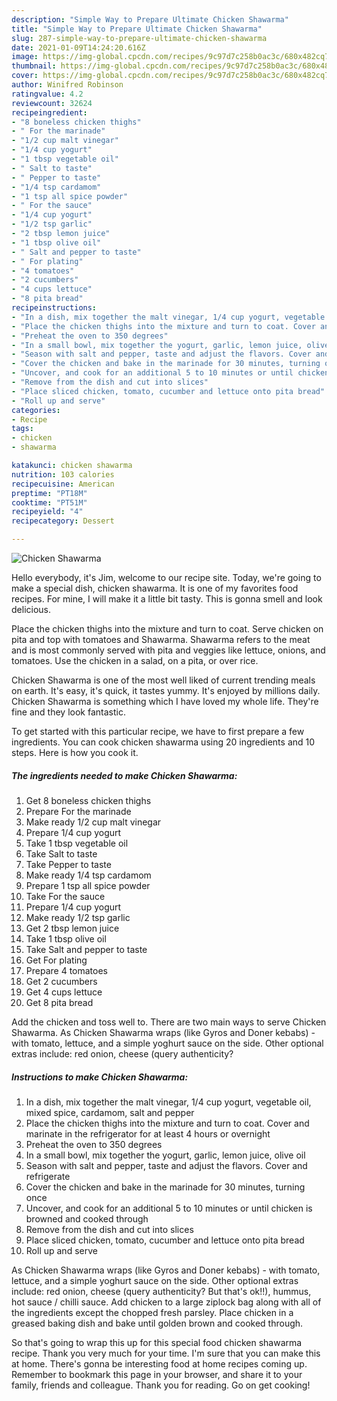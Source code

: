 ```yaml
---
description: "Simple Way to Prepare Ultimate Chicken Shawarma"
title: "Simple Way to Prepare Ultimate Chicken Shawarma"
slug: 287-simple-way-to-prepare-ultimate-chicken-shawarma
date: 2021-01-09T14:24:20.616Z
image: https://img-global.cpcdn.com/recipes/9c97d7c258b0ac3c/680x482cq70/chicken-shawarma-recipe-main-photo.jpg
thumbnail: https://img-global.cpcdn.com/recipes/9c97d7c258b0ac3c/680x482cq70/chicken-shawarma-recipe-main-photo.jpg
cover: https://img-global.cpcdn.com/recipes/9c97d7c258b0ac3c/680x482cq70/chicken-shawarma-recipe-main-photo.jpg
author: Winifred Robinson
ratingvalue: 4.2
reviewcount: 32624
recipeingredient:
- "8 boneless chicken thighs"
- " For the marinade"
- "1/2 cup malt vinegar"
- "1/4 cup yogurt"
- "1 tbsp vegetable oil"
- " Salt to taste"
- " Pepper to taste"
- "1/4 tsp cardamom"
- "1 tsp all spice powder"
- " For the sauce"
- "1/4 cup yogurt"
- "1/2 tsp garlic"
- "2 tbsp lemon juice"
- "1 tbsp olive oil"
- " Salt and pepper to taste"
- " For plating"
- "4 tomatoes"
- "2 cucumbers"
- "4 cups lettuce"
- "8 pita bread"
recipeinstructions:
- "In a dish, mix together the malt vinegar, 1/4 cup yogurt, vegetable oil, mixed spice, cardamom, salt and pepper"
- "Place the chicken thighs into the mixture and turn to coat. Cover and marinate in the refrigerator for at least 4 hours or overnight"
- "Preheat the oven to 350 degrees"
- "In a small bowl, mix together the yogurt, garlic, lemon juice, olive oil"
- "Season with salt and pepper, taste and adjust the flavors. Cover and refrigerate"
- "Cover the chicken and bake in the marinade for 30 minutes, turning once"
- "Uncover, and cook for an additional 5 to 10 minutes or until chicken is browned and cooked through"
- "Remove from the dish and cut into slices"
- "Place sliced chicken, tomato, cucumber and lettuce onto pita bread"
- "Roll up and serve"
categories:
- Recipe
tags:
- chicken
- shawarma

katakunci: chicken shawarma 
nutrition: 103 calories
recipecuisine: American
preptime: "PT18M"
cooktime: "PT51M"
recipeyield: "4"
recipecategory: Dessert

---
```



![Chicken Shawarma](https://img-global.cpcdn.com/recipes/9c97d7c258b0ac3c/680x482cq70/chicken-shawarma-recipe-main-photo.jpg)

Hello everybody, it's Jim, welcome to our recipe site. Today, we're going to make a special dish, chicken shawarma. It is one of my favorites food recipes. For mine, I will make it a little bit tasty. This is gonna smell and look delicious.

Place the chicken thighs into the mixture and turn to coat. Serve chicken on pita and top with tomatoes and Shawarma. Shawarma refers to the meat and is most commonly served with pita and veggies like lettuce, onions, and tomatoes. Use the chicken in a salad, on a pita, or over rice.

Chicken Shawarma is one of the most well liked of current trending meals on earth. It's easy, it's quick, it tastes yummy. It's enjoyed by millions daily. Chicken Shawarma is something which I have loved my whole life. They're fine and they look fantastic.


To get started with this particular recipe, we have to first prepare a few ingredients. You can cook chicken shawarma using 20 ingredients and 10 steps. Here is how you cook it.

<!--inarticleads1-->

##### The ingredients needed to make Chicken Shawarma:

1. Get 8 boneless chicken thighs
1. Prepare  For the marinade
1. Make ready 1/2 cup malt vinegar
1. Prepare 1/4 cup yogurt
1. Take 1 tbsp vegetable oil
1. Take  Salt to taste
1. Take  Pepper to taste
1. Make ready 1/4 tsp cardamom
1. Prepare 1 tsp all spice powder
1. Take  For the sauce
1. Prepare 1/4 cup yogurt
1. Make ready 1/2 tsp garlic
1. Get 2 tbsp lemon juice
1. Take 1 tbsp olive oil
1. Take  Salt and pepper to taste
1. Get  For plating
1. Prepare 4 tomatoes
1. Get 2 cucumbers
1. Get 4 cups lettuce
1. Get 8 pita bread


Add the chicken and toss well to. There are two main ways to serve Chicken Shawarma. As Chicken Shawarma wraps (like Gyros and Doner kebabs) - with tomato, lettuce, and a simple yoghurt sauce on the side. Other optional extras include: red onion, cheese (query authenticity? 

<!--inarticleads2-->

##### Instructions to make Chicken Shawarma:

1. In a dish, mix together the malt vinegar, 1/4 cup yogurt, vegetable oil, mixed spice, cardamom, salt and pepper
1. Place the chicken thighs into the mixture and turn to coat. Cover and marinate in the refrigerator for at least 4 hours or overnight
1. Preheat the oven to 350 degrees
1. In a small bowl, mix together the yogurt, garlic, lemon juice, olive oil
1. Season with salt and pepper, taste and adjust the flavors. Cover and refrigerate
1. Cover the chicken and bake in the marinade for 30 minutes, turning once
1. Uncover, and cook for an additional 5 to 10 minutes or until chicken is browned and cooked through
1. Remove from the dish and cut into slices
1. Place sliced chicken, tomato, cucumber and lettuce onto pita bread
1. Roll up and serve


As Chicken Shawarma wraps (like Gyros and Doner kebabs) - with tomato, lettuce, and a simple yoghurt sauce on the side. Other optional extras include: red onion, cheese (query authenticity? But that&#39;s ok!!), hummus, hot sauce / chilli sauce. Add chicken to a large ziplock bag along with all of the ingredients except the chopped fresh parsley. Place chicken in a greased baking dish and bake until golden brown and cooked through. 

So that's going to wrap this up for this special food chicken shawarma recipe. Thank you very much for your time. I'm sure that you can make this at home. There's gonna be interesting food at home recipes coming up. Remember to bookmark this page in your browser, and share it to your family, friends and colleague. Thank you for reading. Go on get cooking!
